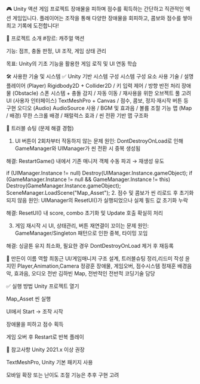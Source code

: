 🎮 Unity 액션 게임 프로젝트
장애물을 피하며 점수를 획득하는 간단하고 직관적인 액션 게임입니다.
플레이어는 조작을 통해 다양한 장애물을 회피하고, 콤보와 점수를 쌓아 최고 기록에 도전합니다!

🧾 프로젝트 소개
#장르: 
캐주얼 액션

기능: 
점프, 충돌 판정, UI 조작, 게임 상태 관리

목표: 
Unity의 기초 기능을 활용한 게임 로직 및 UI 연동 학습

🛠 사용한 기술 및 시스템
✅ Unity 기반 시스템 구성
시스템 구성 요소	사용 기술 / 설명
플레이어 (Player)	Rigidbody2D + Collider2D / 키 입력 제어 / 방향 반전 처리
장애물 (Obstacle)	스폰 시스템 + 충돌 감지 / 자동 이동 / 재사용을 위한 오브젝트 풀 고려
UI (사용자 인터페이스)	TextMeshPro + Canvas / 점수, 콤보, 정지·재시작 버튼 등 구현
오디오 (Audio)	AudioSource 사용 / BGM 및 효과음 / 볼륨 조절 기능
맵 (Map / 배경)	무한 스크롤 배경 / 패럴럭스 효과 / 씬 전환 기반 맵 구조화

🧩 트러블 슈팅 (문제 해결 경험)
1. UI 버튼이 2회차부터 작동하지 않는 문제
원인: DontDestroyOnLoad로 인해 GameManager와 UIManager가 씬 전환 시 중복 생성됨

해결: RestartGame() 내에서 기존 매니저 객체 수동 파괴 → 재생성 유도

if (UIManager.Instance != null) Destroy(UIManager.Instance.gameObject);
if (GameManager.Instance != null && GameManager.Instance != this) Destroy(GameManager.Instance.gameObject);
SceneManager.LoadScene("Map_Asset");
2. 점수 및 콤보가 씬 리로드 후 초기화되지 않음
원인: UIManager의 ResetUI()가 실행되었으나 실제 필드 값 초기화 누락

해결: ResetUI() 내 score, combo 초기화 및 Update 호출 확실히 처리

3. 게임 재시작 시 UI, 상태관리, 버튼 재연결이 꼬이는 문제
원인: GameManager/Singleton 패턴으로 인한 중복, 타이밍 꼬임

해결: 싱글톤 유지 최소화, 필요한 경우 DontDestroyOnLoad 제거 후 재등록

👤 만든이
이름	역할
최동근	UI/게임매니저 구조 설계, 트러블슈팅 정리,리드미 작성
윤지민 Player,Animation,Camera
정광훈 장애물, 게임오버, 점수시스템
정재훈 배경음악, 효과음, 오디오 전반
김하빈 Map, 전반적인 전반적 코딩기술 담당

✅ 실행 방법
Unity 프로젝트 열기

Map_Asset 씬 실행

UI에서 Start → 조작 시작

장애물을 피하고 점수 획득

게임 오버 후 Restart로 반복 플레이

📌 참고사항
Unity 2021.x 이상 권장

TextMeshPro, Unity 기본 패키지 사용

모바일 확장 또는 난이도 조절 기능은 추후 구현 고려

